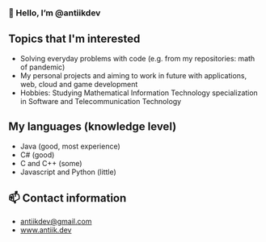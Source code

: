 ### 👋 Hello, I’m @antiikdev

## Topics that I'm interested
- Solving everyday problems with code (e.g. from my repositories: math of pandemic)
- My personal projects and aiming to work in future with applications, web, cloud and game development
- Hobbies: Studying Mathematical Information Technology specialization in Software and Telecommunication Technology

## My languages (knowledge level)
- Java (good, most experience)
- C# (good)
- C and C++ (some)
- Javascript and Python (little)

## 📫 Contact information
- antiikdev@gmail.com
- www.antiik.dev
